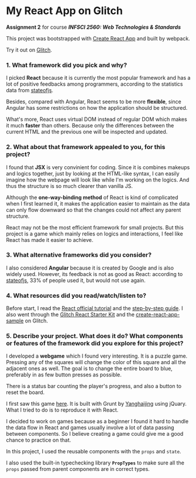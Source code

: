 # My React App on Glitch
**Assignment 2** for course ***INFSCI 2560: Web Technologies & Standards***

This project was bootstrapped with [Create React App](https://github.com/facebookincubator/create-react-app) and built by webpack.

Try it out on [Glitch](https://project2-lil131.glitch.me/).

### 1. What framework did you pick and why?
I picked **React** because it is currently the most popular framework and has a lot of positive feedbacks among programmers, according to the statistics data from [stateofjs](https://2018.stateofjs.com/front-end-frameworks/overview/).

Besides, compared with Angular, React seems to be more **flexible**, since Angular has some restrictions on how the application should be structured.

What's more, React uses virtual DOM instead of regular DOM which makes it much **faster** than others. Because only the differences between the current HTML and the previous one will be inspected and updated.

### 2. What about that framework appealed to you, for this project?
I found that **JSX** is very convinient for coding. Since it is combines makeups and logics together, just by looking at the HTML-like syntax, I can easily imagine how the webpage will look like while I'm working on the logics. And thus the structure is so much clearer than vanilla JS.

Although the **one-way-binding method** of React is kind of complicated when I first learned it, it makes the application easier to maintain as the data can only flow downward so that the changes could not affect any parent structure.

React may not be the most efficient framework for small projects. But this project is a game which mainly relies on logics and interactions, I feel like React has made it easier to achieve.

### 3. What alternative frameworks did you consider?
I also considered **Angular** because it is created by Google and is also widely used. However, its feedback is not as good as React: according to [stateofjs](https://2018.stateofjs.com/front-end-frameworks/angular/), 33% of people used it, but would not use again.

### 4. What resources did you read/watch/listen to?
Before start, I read the [React official tutorial](https://reactjs.org/tutorial/tutorial.html) and the [step-by-step guide](https://reactjs.org/docs/hello-world.html).
I also went through the [Glitch React Starter Kit](https://glitch.com/culture/react-starter-kit/) and the [create-react-app-sample](https://glitch.com/~create-react-app-sample) on Glitch.


### 5. Describe your project. What does it do? What components or features of the framework did you explore for this project?
I developed a **webgame** which I found very interesting. 
It is a puzzle game. Pressing any of the squares will change the color of this square and all the adjacent ones as well. The goal is to change the entire board to blue, preferably in as few button presses as possible.

There is a status bar counting the player's progress, and also a button to reset the board.

I first saw this game [here](http://yanhaijing.com/inverter/). It is built with Grunt by [Yanghaijing](https://github.com/yanhaijing/inverter) using jQuary.
What I tried to do is to reproduce it with React. 

I decided to work on games because as a beginner I found it hard to handle the data flow in React and games usually involve a lot of data passing between components.
So I believe creating a game could give me a good chance to practice on that.

In this project, I used the reusable components with the `props` and `state`. 

I also used the built-in typechecking library **`PropTypes`** to make sure all the `props` passed from parent components are in correct types.
